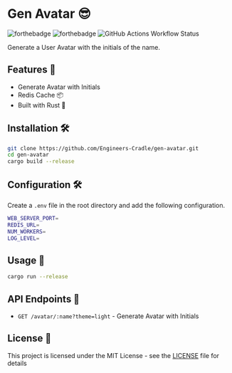 # Gen Avatar 😎

![forthebadge](https://forthebadge.com/images/badges/open-source.svg)
![forthebadge](https://img.shields.io/github/languages/top/Engineers-Cradle/gen-avatar?logo=rust&style=for-the-badge)
![GitHub Actions Workflow Status](https://img.shields.io/github/actions/workflow/status/Engineers-Cradle/gen-avatar/build-code.yaml?logo=rust&style=for-the-badge)

Generate a User Avatar with the initials of the name.

## Features 🚀

- Generate Avatar with Initials
- Redis Cache 📦
- Built with Rust 🦀

## Installation 🛠️

```bash
git clone https://github.com/Engineers-Cradle/gen-avatar.git
cd gen-avatar
cargo build --release
```

## Configuration 🛠️

Create a `.env` file in the root directory and add the following configuration.

```bash
WEB_SERVER_PORT=
REDIS_URL=
NUM_WORKERS=
LOG_LEVEL=
```

## Usage 🚀

```bash
cargo run --release
```

## API Endpoints 🚀

- `GET /avatar/:name?theme=light` - Generate Avatar with Initials

## License 📄

This project is licensed under the MIT License - see the [LICENSE](LICENSE) file for details
